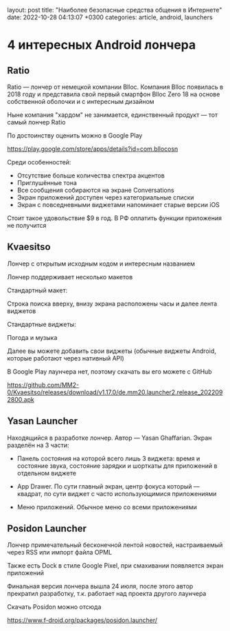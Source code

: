 layout: post
title: "Наиболее безопасные средства общения в Интернете"
date: 2022-10-28 04:13:07 +0300
categories: article, android, launchers

# 4 интересных Android лончера

## Ratio

Ratio — лончер от немецкой компании Blloc. Компания Blloc появилась в 2018 году и представила свой первый смартфон Blloc Zero 18 на основе собственной оболочки и с интересным дизайном

Ныне компания "хардом" не занимается, единственный продукт — тот самый лончер Ratio

По достоинству оценить можно в Google Play

https://play.google.com/store/apps/details?id=com.bllocosn

Среди особенностей:

* Отсутствие больше количества спектра акцентов
* Приглушённые тона
* Все сообщения собираются на экране Conversations
* Экран приложений доступен через категориальные списки
* Экран с повседневными виджетами напоминает старые версии iOS

Стоит такое удовольствие $9 в год. В РФ оплатить функции приложения не получится

## Kvaesitso

Лончер с открытым исходным кодом и интересным названием

Лончер поддерживает несколько макетов

Стандартный макет: 

Строка поиска вверху, внизу экрана расположены часы и далее лента виджетов

Стандартные виджеты: 

Погода и музыка

Далее вы можете добавить свои виджеты (обычные виджеты Android, которые работают через нативный API)

В Google Play лаунчера нет, поэтому скачать вы его можете с GitHub 

https://github.com/MM2-0/Kvaesitso/releases/download/v1.17.0/de.mm20.launcher2.release_2022092800.apk

## Yasan Launcher

Находящийся в разработке лончер. Автор —  Yasan Ghaffarian. Экран разделён на 3 части: 

* Панель состояния на которой всего лишь 3 виджета: время и состояние звука, состояние зарядки и шорткаты для приложений в отдельном виджете

* App Drawer. По сути главный экран, центр фокуса который — квадрат, по сути виджет с часто использующимися приложениями

* Меню приложений. Обычное меню со всеми приложениями

## Posidon Launcher

Лончер примечательный бесконечной лентой новостей, настраиваемый через RSS или импорт файла OPML

Также есть Dock в стиле Google Pixel, при смахивании появляется экран приложений 

Финальная версия лончера вышла 24 июля, после этого автор прекратил разработку, т.к. работает над проекта другого лаунчера

Скачать Posidon можно отсюда

https://www.f-droid.org/packages/posidon.launcher/
